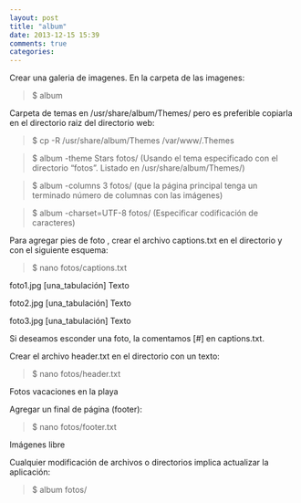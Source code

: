 ```yaml
---
layout: post
title: "album"
date: 2013-12-15 15:39
comments: true
categories: 
---
```

Crear una galeria de imagenes. En la carpeta de las imagenes:

>$ album

Carpeta de temas en /usr/share/album/Themes/ pero es preferible copiarla en el directorio raiz del directorio web:

>$ cp -R /usr/share/album/Themes /var/www/.Themes

>$ album -theme Stars fotos/ (Usando el tema especificado con el directorio “fotos”. Listado en /usr/share/album/Themes/)

>$ album -columns 3 fotos/ (que la página principal tenga un terminado número de columnas con las imágenes)

>$ album -charset=UTF-8 fotos/ (Especificar codificación de caracteres)

Para agregar pies de foto , crear el archivo captions.txt en el directorio y con el siguiente esquema:

>$ nano fotos/captions.txt

foto1.jpg [una_tabulación] Texto

foto2.jpg [una_tabulación] Texto

foto3.jpg [una_tabulación] Texto

Si deseamos esconder una foto, la comentamos [#] en captions.txt.

Crear el archivo header.txt en el directorio con un texto:

>$ nano fotos/header.txt

Fotos vacaciones en la playa

Agregar un final de página (footer):

>$ nano fotos/footer.txt

Imágenes libre

Cualquier modificación de archivos o directorios implica actualizar la aplicación:

>$ album fotos/

